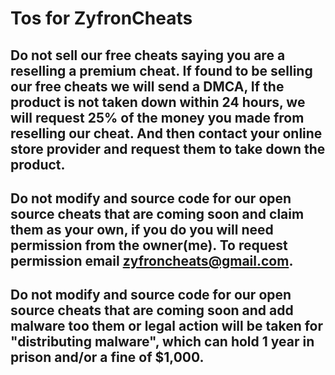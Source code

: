 # Tos for ZyfronCheats

## Do not sell our free cheats saying you are a reselling a premium cheat. If found to be selling our free cheats we will send a DMCA, If the product is not taken down within 24 hours, we will request 25% of the money you made from reselling our cheat. And then contact your online store provider and request them to take down the product.
## Do not modify and source code for our open source cheats that are coming soon and claim them as your own, if you do you will need permission from the owner(me). To request permission email zyfroncheats@gmail.com.
## Do not modify and source code for our open source cheats that are coming soon and add malware too them or legal action will be taken for "distributing malware", which can hold 1 year in prison and/or a fine of $1,000.

